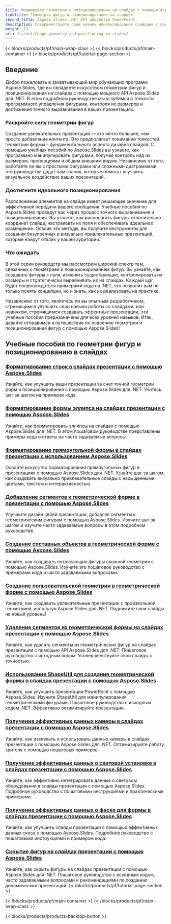 ```yaml
---
title: Формируйте геометрию и позиционирование на слайдах с помощью Aspose.Slides
linktitle: Геометрия фигур и позиционирование на слайдах
second_title: Aspose.Slides .NET API обработки PowerPoint
description: Совершенствуйте свои навыки манипулирования слайдами с помощью учебных пособий Aspose.Slides по геометрии фигур и расположению на слайдах. Научитесь программно управлять фигурами, их размерами и выравниванием.
weight: 13
url: /ru/net/shape-geometry-and-positioning-in-slides/
---
```


{< blocks/products/pf/main-wrap-class >}
{< blocks/products/pf/main-container >}
{< blocks/products/pf/tutorial-page-section >}


## Введение

Добро пожаловать в захватывающий мир обучающих программ Aspose.Slides, где вы овладеете искусством геометрии фигур и позиционирования на слайдах с помощью мощного API Aspose.Slides для .NET. В этом подробном руководстве мы углубимся в тонкости программного управления фигурами, контроля их размеров и достижения точного выравнивания в ваших презентациях.

### Раскройте силу геометрии фигур

Создание увлекательных презентаций — это нечто большее, чем просто добавление контента. Это предполагает понимание тонкостей геометрии формы – фундаментального аспекта дизайна слайдов. С помощью учебных пособий по Aspose.Slides вы узнаете, как программно манипулировать фигурами, получая контроль над их размером, пропорциями и общим внешним видом. Независимо от того, работаете ли вы с простыми фигурами или сложными диаграммами, эти руководства дадут вам знания, которые помогут улучшить визуальное воздействие ваших презентаций.

### Достигните идеального позиционирования

Расположение элементов на слайде имеет решающее значение для эффективной передачи вашего сообщения. Учебные пособия по Aspose.Slides проведут вас через процесс точного выравнивания и позиционирования. Вы узнаете, как располагать фигуры относительно координат слайда, настраивать их поля и обеспечивать идеальное размещение. Освоив эти методы, вы получите инструменты для создания безупречных и визуально привлекательных презентаций, которые найдут отклик у вашей аудитории.

### Что ожидать

В этой серии руководств мы рассмотрим широкий спектр тем, связанных с геометрией и позиционированием фигур. Вы узнаете, как создавать фигуры с нуля, изменять существующие, контролировать их размеры и стратегически выравнивать их на слайдах. Каждый шаг будет сопровождаться примерами кода на .NET, что позволит вам не только понять концепции, но и знать, как их реализовать на практике.

Независимо от того, являетесь ли вы опытным разработчиком, стремящимся улучшить свои навыки работы со слайдами, или новичком, стремящимся создавать эффектные презентации, эти учебные пособия предназначены для всех уровней навыков. Итак, давайте отправимся в путешествие по освоению геометрии и позиционирования фигур с помощью Aspose.Slides!

## Учебные пособия по геометрии фигур и позиционированию в слайдах
### [Форматирование строк в слайдах презентации с помощью Aspose.Slides](./formatting-lines/)
Узнайте, как улучшить ваши презентации за счет точной геометрии форм и позиционирования с помощью Aspose.Slides для .NET. Учитесь шаг за шагом на примерах кода.
### [Форматирование формы эллипса на слайдах презентации с помощью Aspose.Slides](./formatting-ellipse-shape/)
Узнайте, как форматировать эллипсы на слайдах с помощью Aspose.Slides для .NET. В этом пошаговом руководстве представлены примеры кода и ответы на часто задаваемые вопросы.
### [Форматирование прямоугольной формы в слайдах презентации с использованием Aspose.Slides](./formatting-rectangle-shape/)
Освойте искусство форматирования прямоугольных фигур в презентациях с помощью Aspose.Slides для .NET. Узнайте шаг за шагом, как создавать визуально привлекательные слайды с насыщенными цветами, текстом и интерактивностью.
### [Добавление сегментов к геометрической форме в презентации с помощью Aspose.Slides](./adding-segments-geometry-shape/)
Улучшите дизайн своей презентации, добавляя сегменты к геометрическим фигурам с помощью Aspose.Slides. Изучите шаг за шагом и изучите часто задаваемые вопросы в этом подробном руководстве.
### [Создание составных объектов в геометрической форме с помощью Aspose.Slides](./creating-composite-objects-geometry-shape/)
Узнайте, как создавать потрясающие фигуры сложной геометрии с помощью Aspose.Slides. Изучите это пошаговое руководство с примерами кода и часто задаваемыми вопросами.
### [Создание пользовательской геометрии в геометрической форме с помощью Aspose.Slides](./creating-custom-geometry/)
Узнайте, как создавать увлекательные презентации с произвольной геометрией, используя Aspose.Slides для .NET. Поднимите свои слайды на новый уровень!
### [Удаление сегментов из геометрической формы на слайдах презентации с помощью Aspose.Slides](./removing-segments-geometry-shape/)
Узнайте, как удалять сегменты из геометрических фигур на слайдах презентации с помощью API Aspose.Slides для .NET. Пошаговое руководство с исходным кодом. Усовершенствуйте свои слайды с точностью.
### [Использование ShapeUtil для создания геометрической формы в слайдах презентации с помощью Aspose.Slides](./using-shapeutil-geometry-shape/)
Узнайте, как улучшить презентации PowerPoint с помощью Aspose.Slides. Изучите ShapeUtil для манипулирования геометрическими фигурами. Пошаговое руководство с исходным кодом .NET. Эффективно оптимизируйте презентации.
### [Получение эффективных данных камеры в слайдах презентации с помощью Aspose.Slides](./getting-effective-camera-data/)
Узнайте, как извлекать и использовать данные камеры в слайдах презентации с помощью Aspose.Slides для .NET. Оптимизируйте работу зрителя с помощью пошаговых примеров.
### [Получение эффективных данных о световой установке в слайдах презентации с помощью Aspose.Slides](./getting-effective-light-rig-data/)
Узнайте, как эффективно интегрировать данные о световом оборудовании в слайды презентации с помощью Aspose.Slides. Подробное руководство с пошаговыми инструкциями и практическими примерами.
### [Получение эффективных данных о фаске для формы в слайдах презентации с помощью Aspose.Slides](./getting-effective-bevel-data/)
Узнайте, как улучшить слайды презентации с помощью эффективных данных скоса с помощью Aspose.Slides. Подробное руководство с пошаговыми инструкциями и примером кода.
### [Скрытие фигур на слайдах презентации с помощью Aspose.Slides](./hiding-shapes/)
Узнайте, как скрыть фигуры на слайдах презентации с помощью Aspose.Slides для .NET. Пошаговое руководство с исходным кодом, часто задаваемыми вопросами и рекомендациями по созданию динамических презентаций.
{< /blocks/products/pf/tutorial-page-section >}

{< /blocks/products/pf/main-container >}
{< /blocks/products/pf/main-wrap-class >}

{< blocks/products/products-backtop-button >}
